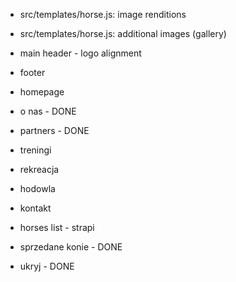 - src/templates/horse.js: image renditions
- src/templates/horse.js: additional images (gallery)
- main header - logo alignment
- footer

- homepage
- o nas - DONE
- partners - DONE
- treningi
- rekreacja
- hodowla
- kontakt
- horses list - strapi

- sprzedane konie - DONE
- ukryj - DONE
